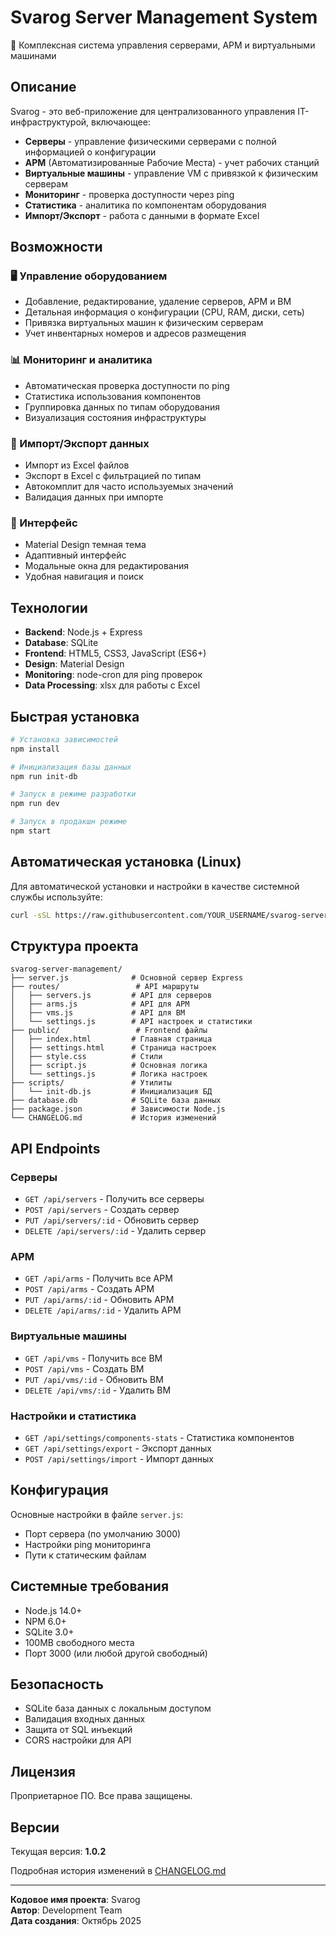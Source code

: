 # Svarog Server Management System

🔧 Комплексная система управления серверами, АРМ и виртуальными машинами

## Описание

Svarog - это веб-приложение для централизованного управления IT-инфраструктурой, включающее:

- **Серверы** - управление физическими серверами с полной информацией о конфигурации
- **АРМ** (Автоматизированные Рабочие Места) - учет рабочих станций
- **Виртуальные машины** - управление VM с привязкой к физическим серверам
- **Мониторинг** - проверка доступности через ping
- **Статистика** - аналитика по компонентам оборудования
- **Импорт/Экспорт** - работа с данными в формате Excel

## Возможности

### 🖥️ Управление оборудованием
- Добавление, редактирование, удаление серверов, АРМ и ВМ
- Детальная информация о конфигурации (CPU, RAM, диски, сеть)
- Привязка виртуальных машин к физическим серверам
- Учет инвентарных номеров и адресов размещения

### 📊 Мониторинг и аналитика
- Автоматическая проверка доступности по ping
- Статистика использования компонентов
- Группировка данных по типам оборудования
- Визуализация состояния инфраструктуры

### 🔄 Импорт/Экспорт данных
- Импорт из Excel файлов
- Экспорт в Excel с фильтрацией по типам
- Автокомплит для часто используемых значений
- Валидация данных при импорте

### 🎨 Интерфейс
- Material Design темная тема
- Адаптивный интерфейс
- Модальные окна для редактирования
- Удобная навигация и поиск

## Технологии

- **Backend**: Node.js + Express
- **Database**: SQLite
- **Frontend**: HTML5, CSS3, JavaScript (ES6+)
- **Design**: Material Design
- **Monitoring**: node-cron для ping проверок
- **Data Processing**: xlsx для работы с Excel

## Быстрая установка

```bash
# Установка зависимостей
npm install

# Инициализация базы данных
npm run init-db

# Запуск в режиме разработки
npm run dev

# Запуск в продакшн режиме
npm start
```

## Автоматическая установка (Linux)

Для автоматической установки и настройки в качестве системной службы используйте:

```bash
curl -sSL https://raw.githubusercontent.com/YOUR_USERNAME/svarog-server-management/main/install.py | python3
```

## Структура проекта

```
svarog-server-management/
├── server.js              # Основной сервер Express
├── routes/                 # API маршруты
│   ├── servers.js         # API для серверов
│   ├── arms.js            # API для АРМ
│   ├── vms.js             # API для ВМ
│   └── settings.js        # API настроек и статистики
├── public/                 # Frontend файлы
│   ├── index.html         # Главная страница
│   ├── settings.html      # Страница настроек
│   ├── style.css          # Стили
│   ├── script.js          # Основная логика
│   └── settings.js        # Логика настроек
├── scripts/               # Утилиты
│   └── init-db.js         # Инициализация БД
├── database.db            # SQLite база данных
├── package.json           # Зависимости Node.js
└── CHANGELOG.md           # История изменений
```

## API Endpoints

### Серверы
- `GET /api/servers` - Получить все серверы
- `POST /api/servers` - Создать сервер
- `PUT /api/servers/:id` - Обновить сервер
- `DELETE /api/servers/:id` - Удалить сервер

### АРМ
- `GET /api/arms` - Получить все АРМ
- `POST /api/arms` - Создать АРМ
- `PUT /api/arms/:id` - Обновить АРМ
- `DELETE /api/arms/:id` - Удалить АРМ

### Виртуальные машины
- `GET /api/vms` - Получить все ВМ
- `POST /api/vms` - Создать ВМ
- `PUT /api/vms/:id` - Обновить ВМ
- `DELETE /api/vms/:id` - Удалить ВМ

### Настройки и статистика
- `GET /api/settings/components-stats` - Статистика компонентов
- `GET /api/settings/export` - Экспорт данных
- `POST /api/settings/import` - Импорт данных

## Конфигурация

Основные настройки в файле `server.js`:
- Порт сервера (по умолчанию 3000)
- Настройки ping мониторинга
- Пути к статическим файлам

## Системные требования

- Node.js 14.0+
- NPM 6.0+
- SQLite 3.0+
- 100MB свободного места
- Порт 3000 (или любой другой свободный)

## Безопасность

- SQLite база данных с локальным доступом
- Валидация входных данных
- Защита от SQL инъекций
- CORS настройки для API

## Лицензия

Проприетарное ПО. Все права защищены.

## Версии

Текущая версия: **1.0.2**

Подробная история изменений в [CHANGELOG.md](CHANGELOG.md)

---

**Кодовое имя проекта**: Svarog  
**Автор**: Development Team  
**Дата создания**: Октябрь 2025